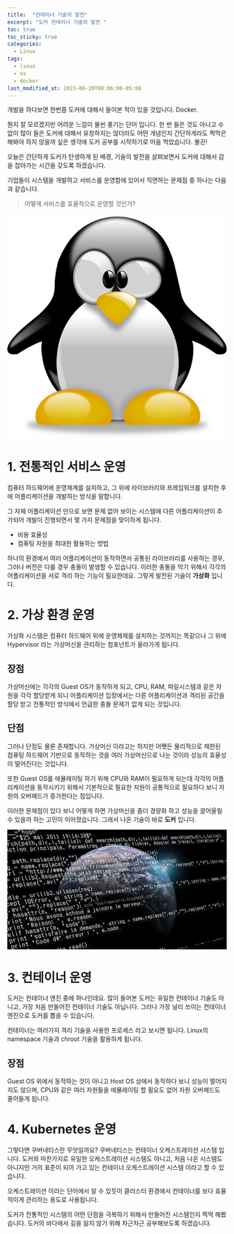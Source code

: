 ```yaml
---
title:  "컨테이너 기술의 발전"
excerpt: "도커 컨테이너 기술의 발전 "
toc: true
toc_sticky: true
categories:
  - Linux
tags:
  - linux
  - os
  - docker
last_modified_at: 2023-06-20T08:06:00-05:00
---
```




개발을 하다보면 한번쯤 도커에 대해서 들어본 적이 있을 것입니다. Docker.   

뭔지 잘 모르겠지만 어려운 느낌이 물씬 풍기는 단어 입니다. 한 번 들은 것도 아니고 수없이 많이 들은 도커에 대해서 유창하지는 않더라도 어떤 개념인지 간단하게라도 찍먹은 해봐야 하지 않을까 싶은 생각에 도커 공부를 시작하기로 마음 먹었습니다. 불끈!  

오늘은 간단하게 도커가 탄생하게 된 배경, 기술의 발전을 살펴보면서 도커에 대해서 감을 잡아가는 시간을 갖도록 하겠습니다.   
  

기업들이 시스템을 개발하고 서비스를 운영함에 있어서 직면하는 문제점 중 하나는 다음과 같습니다. 

> 어떻게 서비스를 효율적으로 운영할 것인가?
> 


![tux-158547_640.webp](/assets/images/posts/2023/tux-158547_640.webp)

# 1. 전통적인 서비스 운영

컴퓨터 하드웨어에 운영체계를 설치하고, 그 위에 라이브러리와 프레임워크를 설치한 후에 어플리케이션을 개발하는 방식을 말합니다. 

그 자체 어플리케이션 만으로 보면 문제 없어 보이는 시스템에 다른 어플리케이션이 추가되어 개발이 진행되면서 몇 가지 문제점을 맞이하게 됩니다. 

- 비용 효율성
- 컴퓨팅 자원을 최대한 활용하는 방법

하나의 환경에서 여러 어플리케이션이 동작하면서 공통된 라이브러리를 사용하는 경우, 그러나 버전은 다를 경우 충돌이 발생할 수 있습니다. 이러한 충돌을 막기 위해서 각각의 어플리케이션을 서로 격리 하는 기능이 필요한데요. 그렇게 발전된 기술이 **가상화** 입니다. 

# 2. 가상 환경 운영

가상화 시스템은 컴퓨터 하드웨어 위에 운영체제를 설치하는 것까지는 똑같으나 그 위에 Hypervisor 라는 가상머신을 관리하는 컴포넌트가 올라가게 됩니다. 

## 장점

가상머신에는 각각의 Guest OS가 동작하게 되고, CPU, RAM, 파일시스템과 같은 자원을 각각 할당받게 되니 어플리케이션 입장에서는 다른 어플리케이션과 격리된 공간을 할당 받고 전통적인 방식에서 언급한 충돌 문제가 없게 되는 것입니다. 

## 단점

그러나 단점도 물론 존재합니다. 가상머신 이라고는 하지만 어쨋든 물리적으로 제한된 컴퓨팅 하드웨어 기반으로 동작하는 것을 여러 가상머신으로 나눈 것이라 성능의 효율성이 떨어진다는 것입니다. 

또한 Guest OS를 에뮬레이팅 하기 위해 CPU와 RAM이 필요하게 되는데 각각의 어플리케이션을 동작시키기 위해서 기본적으로 필요한 자원이 공통적으로 필요하다 보니 자원의 오버헤드가 증가한다는 점입니다. 

이러한 문제점이 있다 보니 어떻게 하면 가상머신을 좀더 경량화 하고 성능을 끌어올릴 수 있을까 하는 고민이 이어졌습니다. 그래서 나온 기술이 바로 **도커** 입니다. 


![space-19070_640.jpg](/assets/images/posts/2023/space-19070_640.jpg)

# 3. 컨테이너 운영

도커는 컨테이너 엔진 중에 하나인데요. 많이 들어본 도커는 유일한 컨테이너 기술도 아니고, 가장 처음 만들어진 컨테이너 기술도 아닙니다. 그러나 가장 널리 쓰이는 컨테이너 엔진으로 도커를 뽑을 수 있습니다. 

컨테이너는 여러가지 격리 기술을 사용한 프로세스 라고 보시면 됩니다.  Linux의 namespace 기술과 chroot 기술을 활용하게 됩니다. 

## 장점

Guest OS 위에서 동작하는 것이 아니고 Host OS 상에서 동작하다 보니 성능이 떨어지지도 않으며, CPU와 같은 여러 자원들을 에뮬레이팅 할 필요도 없어 자원 오버헤드도 줄어들게 됩니다. 

# 4. Kubernetes 운영

그렇다면 쿠버네티스란 무엇일까요? 쿠버네티스는 컨테이너 오케스트레이션 시스템 입니다. 도커와 마찬가지로 유일한 오케스트레이션 시스템도 아니고, 처음 나온 시스템도 아니지만 거의 표준이 되어 가고 있는 컨테이너 오케스트레이션 시스템 이라고 할 수 있습니다. 

오케스트레이션 이라는 단어에서 알 수 있듯이 클러스터 환경에서 컨테이너를 보다 효율적이게 관리하는 용도로 사용됩니다. 

도커가 전통적인 시스템의 어떤 단점을 극복하기 위해서 만들어진 시스템인지 찍먹 해봤습니다. 도커의 바다에서 길을 잃지 않기 위해 차근차근 공부해보도록 하겠습니다.